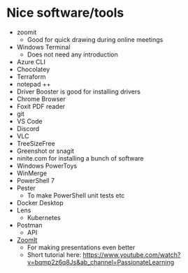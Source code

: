 # Nice software/tools

- zoomit
  - Good for quick drawing during online meetings
- Windows Terminal
  - Does not need any introduction
- Azure CLI
- Chocolatey
- Terraform
- notepad ++
- Driver Booster is good for installing drivers
- Chrome Browser
- Foxit PDF reader
- git
- VS Code
- Discord
- VLC
- TreeSizeFree
- Greenshot or snagit
- ninite.com for installing a bunch of software
- Windows PowerToys
- WinMerge
- PowerShell 7
- Pester
  - To make PowerShell unit tests etc
- Docker Desktop
- Lens
  - Kubernetes
- Postman
  - API
- [ZoomIt](https://learn.microsoft.com/en-us/sysinternals/downloads/zoomit)
  - For making presentations even better
  - Short tutorial here: https://www.youtube.com/watch?v=bqmp2z6q8Js&ab_channel=PassionateLearning